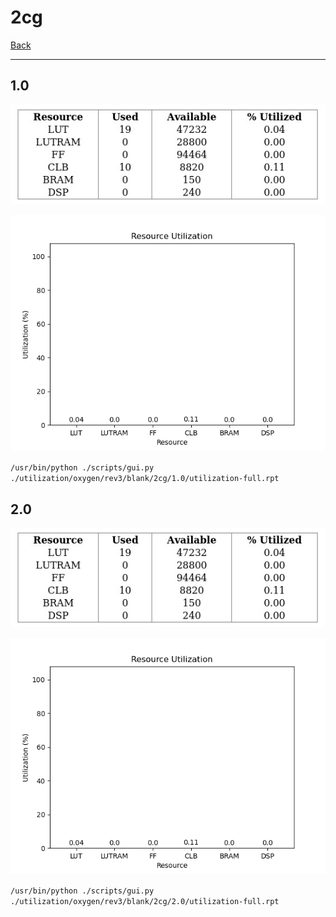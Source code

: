 # 2cg

[Back](<../rev3.md>)

---

## 1.0

<p align="center">
	<img src="../../../../../images/oxygen/rev3/blank/2cg/1.0/table.jpg" />
</p>

<p align="center">
	<img src="../../../../../images/oxygen/rev3/blank/2cg/1.0/graph.png" />
</p>

`/usr/bin/python ./scripts/gui.py ./utilization/oxygen/rev3/blank/2cg/1.0/utilization-full.rpt`

## 2.0

<p align="center">
	<img src="../../../../../images/oxygen/rev3/blank/2cg/2.0/table.jpg" />
</p>

<p align="center">
	<img src="../../../../../images/oxygen/rev3/blank/2cg/2.0/graph.png" />
</p>

`/usr/bin/python ./scripts/gui.py ./utilization/oxygen/rev3/blank/2cg/2.0/utilization-full.rpt`

